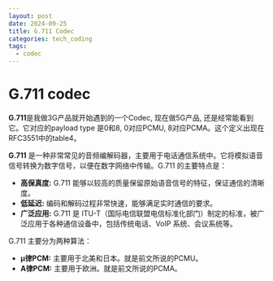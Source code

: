 ```yaml
---
layout: post
date: 2024-09-25
title: G.711 Codec
categories: tech_coding
tags:
  - codec
---
```

# G.711 codec
**G.711**是我做3G产品就开始遇到的一个Codec, 现在做5G产品, 还是经常能看到它。它对应的payload type 是0和8, 0对应PCMU, 8对应PCMA。这个定义出现在RFC3551中的table4。

**G.711** 是一种非常常见的音频编解码器，主要用于电话通信系统中。它将模拟语音信号转换为数字信号，以便在数字网络中传输。G.711 的主要特点是：

* **高保真度:** G.711 能够以较高的质量保留原始语音信号的特征，保证通信的清晰度。
* **低延迟:** 编码和解码过程非常快速，能够满足实时通信的要求。
* **广泛应用:** G.711 是 ITU-T（国际电信联盟电信标准化部门）制定的标准，被广泛应用于各种通信设备中，包括传统电话、VoIP 系统、会议系统等。


G.711 主要分为两种算法：

* **μ律PCM:** 主要用于北美和日本。就是前文所说的PCMU。
* **A律PCM:** 主要用于欧洲。就是前文所说的PCMA。